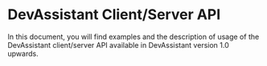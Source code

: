 # DevAssistant Client/Server API

In this document, you will find examples and the description of usage of the
DevAssistant client/server API available in DevAssistant version 1.0 upwards.
